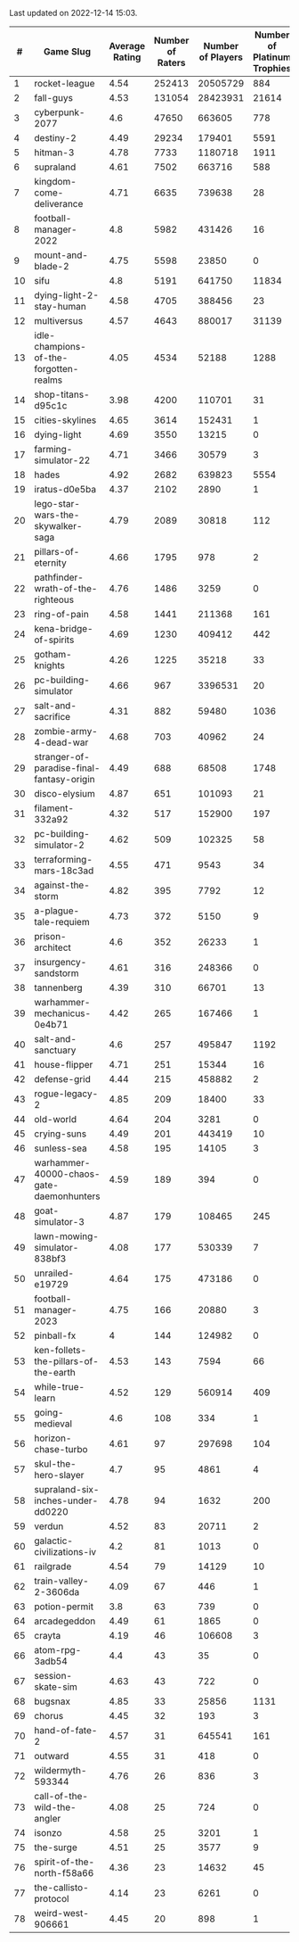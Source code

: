Last updated on 2022-12-14 15:03.


|#|Game Slug|Average Rating|Number of Raters|Number of Players|Number of Platinum Trophies|Max Rarity (%)|
|---|---|---|---|---|---|---|
|1|rocket-league|4.54|252413|20505729|884|76|
|2|fall-guys|4.53|131054|28423931|21614|6|
|3|cyberpunk-2077|4.6|47650|663605|778|63|
|4|destiny-2|4.49|29234|179401|5591|95|
|5|hitman-3|4.78|7733|1180718|1911|48|
|6|supraland|4.61|7502|663716|588|99|
|7|kingdom-come-deliverance|4.71|6635|739638|28|30|
|8|football-manager-2022|4.8|5982|431426|16|49|
|9|mount-and-blade-2|4.75|5598|23850|0|13|
|10|sifu|4.8|5191|641750|11834|96|
|11|dying-light-2-stay-human|4.58|4705|388456|23|2|
|12|multiversus|4.57|4643|880017|31139|77|
|13|idle-champions-of-the-forgotten-realms|4.05|4534|52188|1288|8|
|14|shop-titans-d95c1c|3.98|4200|110701|31|98|
|15|cities-skylines|4.65|3614|152431|1|73|
|16|dying-light|4.69|3550|13215|0|97|
|17|farming-simulator-22|4.71|3466|30579|3|79|
|18|hades|4.92|2682|639823|5554|89|
|19|iratus-d0e5ba|4.37|2102|2890|1|87|
|20|lego-star-wars-the-skywalker-saga|4.79|2089|30818|112|98|
|21|pillars-of-eternity|4.66|1795|978|2|80|
|22|pathfinder-wrath-of-the-righteous|4.76|1486|3259|0|45|
|23|ring-of-pain|4.58|1441|211368|161|96|
|24|kena-bridge-of-spirits|4.69|1230|409412|442|94|
|25|gotham-knights|4.26|1225|35218|33|4|
|26|pc-building-simulator|4.66|967|3396531|20|48|
|27|salt-and-sacrifice|4.31|882|59480|1036|91|
|28|zombie-army-4-dead-war|4.68|703|40962|24|67|
|29|stranger-of-paradise-final-fantasy-origin|4.49|688|68508|1748|98|
|30|disco-elysium|4.87|651|101093|21|28|
|31|filament-332a92|4.32|517|152900|197|93|
|32|pc-building-simulator-2|4.62|509|102325|58|75|
|33|terraforming-mars-18c3ad|4.55|471|9543|34|55|
|34|against-the-storm|4.82|395|7792|12|32|
|35|a-plague-tale-requiem|4.73|372|5150|9|92|
|36|prison-architect|4.6|352|26233|1|34|
|37|insurgency-sandstorm|4.61|316|248366|0|6|
|38|tannenberg|4.39|310|66701|13|87|
|39|warhammer-mechanicus-0e4b71|4.42|265|167466|1|25|
|40|salt-and-sanctuary|4.6|257|495847|1192|83|
|41|house-flipper|4.71|251|15344|16|93|
|42|defense-grid|4.44|215|458882|2|80|
|43|rogue-legacy-2|4.85|209|18400|33|1|
|44|old-world|4.64|204|3281|0|85|
|45|crying-suns|4.49|201|443419|10|65|
|46|sunless-sea|4.58|195|14105|3|37|
|47|warhammer-40000-chaos-gate-daemonhunters|4.59|189|394|0|28|
|48|goat-simulator-3|4.87|179|108465|245|91|
|49|lawn-mowing-simulator-838bf3|4.08|177|530339|7|87|
|50|unrailed-e19729|4.64|175|473186|0|5|
|51|football-manager-2023|4.75|166|20880|3|80|
|52|pinball-fx|4|144|124982|0|86|
|53|ken-follets-the-pillars-of-the-earth|4.53|143|7594|66|48|
|54|while-true-learn|4.52|129|560914|409|93|
|55|going-medieval|4.6|108|334|1|75|
|56|horizon-chase-turbo|4.61|97|297698|104|84|
|57|skul-the-hero-slayer|4.7|95|4861|4|96|
|58|supraland-six-inches-under-dd0220|4.78|94|1632|200|99|
|59|verdun|4.52|83|20711|2|74|
|60|galactic-civilizations-iv|4.2|81|1013|0|84|
|61|railgrade|4.54|79|14129|10|98|
|62|train-valley-2-3606da|4.09|67|446|1|89|
|63|potion-permit|3.8|63|739|0|98|
|64|arcadegeddon|4.49|61|1865|0|92|
|65|crayta|4.19|46|106608|3|23|
|66|atom-rpg-3adb54|4.4|43|35|0|100|
|67|session-skate-sim|4.63|43|722|0|27|
|68|bugsnax|4.85|33|25856|1131|97|
|69|chorus|4.45|32|193|3|86|
|70|hand-of-fate-2|4.57|31|645541|161|72|
|71|outward|4.55|31|418|0|76|
|72|wildermyth-593344|4.76|26|836|3|8|
|73|call-of-the-wild-the-angler|4.08|25|724|0|89|
|74|isonzo|4.58|25|3201|1|60|
|75|the-surge|4.51|25|3577|9|94|
|76|spirit-of-the-north-f58a66|4.36|23|14632|45|62|
|77|the-callisto-protocol|4.14|23|6261|0|95|
|78|weird-west-906661|4.45|20|898|1|82|
